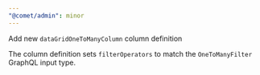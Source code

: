 ```yaml
---
"@comet/admin": minor
---
```


Add new `dataGridOneToManyColumn` column definition

The column definition sets `filterOperators` to match the `OneToManyFilter` GraphQL input type.
